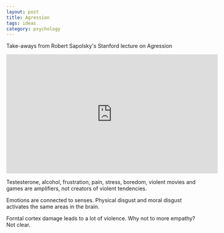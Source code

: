 ```yaml
---
layout: post
title: Agression
tags: ideas
category: psychology 
--- 
```


Take-aways from  Robert Sapolsky's Stanford lecture on Agression 

<iframe width="560" height="315" src="https://www.youtube.com/embed/wLE71i4JJiM" frameborder="0" allow="accelerometer; autoplay; encrypted-media; gyroscope; picture-in-picture" allowfullscreen></iframe>

Testesterone, alcohol, frustration, pain, stress, boredom, violent movies and games are amplifiers, not creators of violent tendencies.

Emotions are connected to senses. Physical disgust and moral disgust activates the same areas in the brain. 

Forntal cortex damage leads to a lot of violence. Why not to more empathy? Not clear. 

